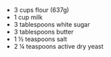 - 3 cups flour (637g)
- 1 cup milk
- 3 tablespoons white sugar
- 3 tablespoons butter 
- 1 ½ teaspoons salt
- 2 ¼ teaspoons active dry yeast